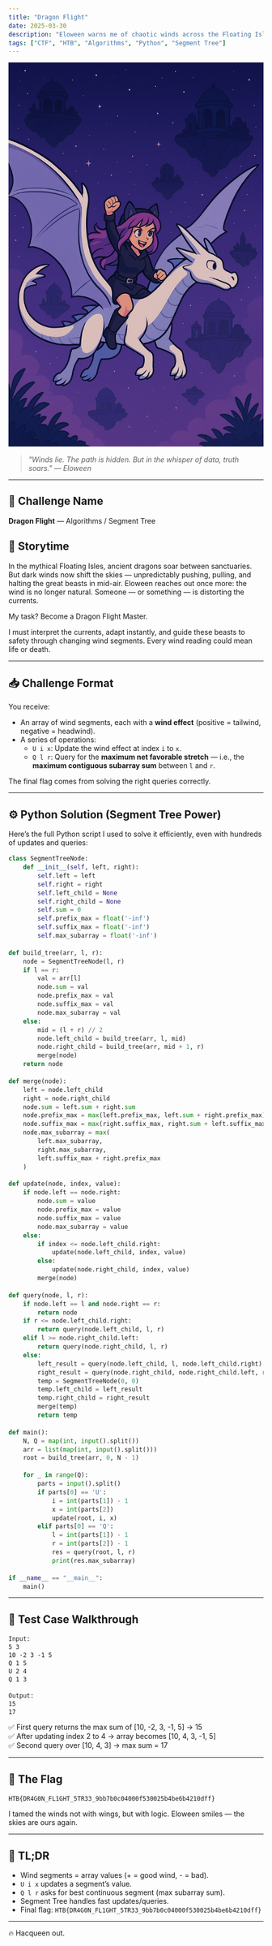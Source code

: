 ```yaml
---
title: "Dragon Flight"
date: 2025-03-30
description: "Eloween warns me of chaotic winds across the Floating Isles. I must guide the dragons through data, code, and storm."
tags: ["CTF", "HTB", "Algorithms", "Python", "Segment Tree"]
---
```


![Dragon Flight](https://github.com/Hacqueen-fr/hacqueen-fr.github.io/raw/refs/heads/main/assets/hacqueen-dragonflight.png)

> *"Winds lie. The path is hidden. But in the whisper of data, truth soars." — Eloween*

---

## 🧩 Challenge Name
**Dragon Flight** — Algorithms / Segment Tree

## 📖 Storytime

In the mythical Floating Isles, ancient dragons soar between sanctuaries. But dark winds now shift the skies — unpredictably pushing, pulling, and halting the great beasts in mid-air. Eloween reaches out once more: the wind is no longer natural. Someone — or something — is distorting the currents.

My task? Become a Dragon Flight Master.

I must interpret the currents, adapt instantly, and guide these beasts to safety through changing wind segments. Every wind reading could mean life or death.

---

## 📥 Challenge Format

You receive:
- An array of wind segments, each with a **wind effect** (positive = tailwind, negative = headwind).
- A series of operations:
  - `U i x`: Update the wind effect at index `i` to `x`.
  - `Q l r`: Query for the **maximum net favorable stretch** — i.e., the **maximum contiguous subarray sum** between `l` and `r`.

The final flag comes from solving the right queries correctly.

---

## ⚙️ Python Solution (Segment Tree Power)

Here’s the full Python script I used to solve it efficiently, even with hundreds of updates and queries:

```python
class SegmentTreeNode:
    def __init__(self, left, right):
        self.left = left
        self.right = right
        self.left_child = None
        self.right_child = None
        self.sum = 0
        self.prefix_max = float('-inf')
        self.suffix_max = float('-inf')
        self.max_subarray = float('-inf')

def build_tree(arr, l, r):
    node = SegmentTreeNode(l, r)
    if l == r:
        val = arr[l]
        node.sum = val
        node.prefix_max = val
        node.suffix_max = val
        node.max_subarray = val
    else:
        mid = (l + r) // 2
        node.left_child = build_tree(arr, l, mid)
        node.right_child = build_tree(arr, mid + 1, r)
        merge(node)
    return node

def merge(node):
    left = node.left_child
    right = node.right_child
    node.sum = left.sum + right.sum
    node.prefix_max = max(left.prefix_max, left.sum + right.prefix_max)
    node.suffix_max = max(right.suffix_max, right.sum + left.suffix_max)
    node.max_subarray = max(
        left.max_subarray,
        right.max_subarray,
        left.suffix_max + right.prefix_max
    )

def update(node, index, value):
    if node.left == node.right:
        node.sum = value
        node.prefix_max = value
        node.suffix_max = value
        node.max_subarray = value
    else:
        if index <= node.left_child.right:
            update(node.left_child, index, value)
        else:
            update(node.right_child, index, value)
        merge(node)

def query(node, l, r):
    if node.left == l and node.right == r:
        return node
    if r <= node.left_child.right:
        return query(node.left_child, l, r)
    elif l >= node.right_child.left:
        return query(node.right_child, l, r)
    else:
        left_result = query(node.left_child, l, node.left_child.right)
        right_result = query(node.right_child, node.right_child.left, r)
        temp = SegmentTreeNode(0, 0)
        temp.left_child = left_result
        temp.right_child = right_result
        merge(temp)
        return temp

def main():
    N, Q = map(int, input().split())
    arr = list(map(int, input().split()))
    root = build_tree(arr, 0, N - 1)

    for _ in range(Q):
        parts = input().split()
        if parts[0] == 'U':
            i = int(parts[1]) - 1
            x = int(parts[2])
            update(root, i, x)
        elif parts[0] == 'Q':
            l = int(parts[1]) - 1
            r = int(parts[2]) - 1
            res = query(root, l, r)
            print(res.max_subarray)

if __name__ == "__main__":
    main()
```

---

## 🧪 Test Case Walkthrough

```text
Input:
5 3
10 -2 3 -1 5
Q 1 5
U 2 4
Q 1 3

Output:
15
17
```

✅ First query returns the max sum of [10, -2, 3, -1, 5] → 15  
✅ After updating index 2 to 4 → array becomes [10, 4, 3, -1, 5]  
✅ Second query over [10, 4, 3] → max sum = 17

---

## 🏁 The Flag

```text
HTB{DR4G0N_FL1GHT_5TR33_9bb7b0c04000f530025b4be6b4210dff}
```

I tamed the winds not with wings, but with logic. Eloween smiles — the skies are ours again.

---

## 🧵 TL;DR

- Wind segments = array values (+ = good wind, - = bad).
- `U i x` updates a segment’s value.
- `Q l r` asks for best continuous segment (max subarray sum).
- Segment Tree handles fast updates/queries.
- Final flag: `HTB{DR4G0N_FL1GHT_5TR33_9bb7b0c04000f530025b4be6b4210dff}`

---

🔥 Hacqueen out.

